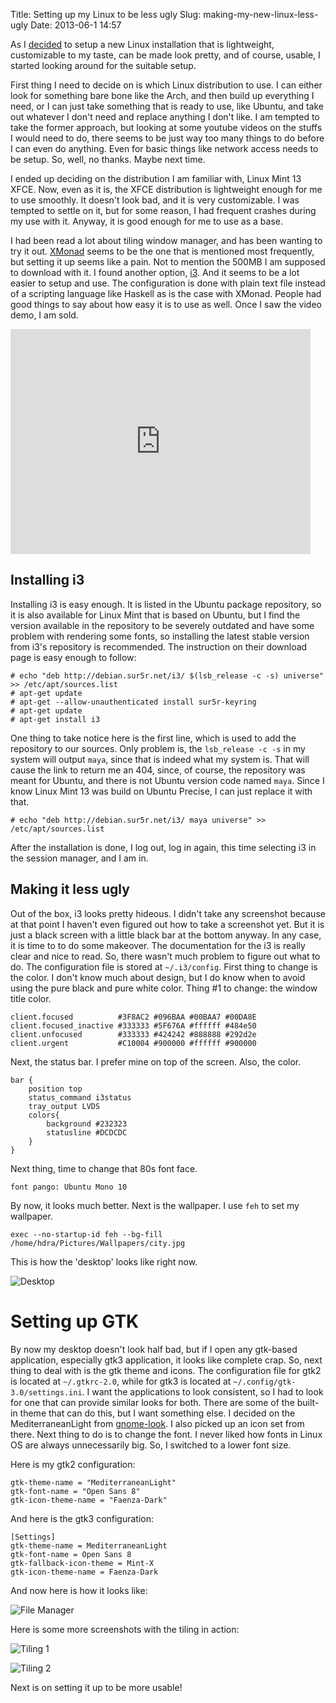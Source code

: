 Title: Setting up my Linux to be less ugly
Slug: making-my-new-linux-less-ugly
Date: 2013-06-1 14:57

As I [decided][lin] to setup a new Linux installation that is lightweight, customizable to my taste,
can be made look pretty, and of course, usable, I started looking around for the suitable 
setup.

First thing I need to decide on is which Linux distribution to use. I can either look for something
bare bone like the Arch, and then build up everything I need, or I can just take something that
is ready to use, like Ubuntu, and take out whatever I don't need and replace anything I don't like.
I am tempted to take the former approach, but looking at some youtube videos on the stuffs I would
need to do, there seems to be just way too many things to do before I can even do anything. Even 
for basic things like network access needs to be setup. So, well, no thanks. Maybe next time.

I ended up deciding on the distribution I am familiar with, Linux Mint 13 XFCE. Now, even as it is,
the XFCE distribution is lightweight enough for me to use smoothly. It doesn't look bad, and it
is very customizable. I was tempted to settle on it, but for some reason, I had frequent crashes
during my use with it. Anyway, it is good enough for me to use as a base. 

I had been read a lot about tiling window manager, and has been wanting to try it out. [XMonad][l1] 
seems to be the one that is mentioned most frequently, but setting it up seems like a pain. Not to 
mention the  500MB I am supposed to download with it. I found another option, [i3][l2]. And it seems 
to be a lot easier to setup and use. The configuration is done with plain text file instead of 
a scripting language like Haskell as is the case with XMonad. People had good things to say
about how easy it is to use as well. Once I saw the video demo, I am sold.

<iframe width="480" height="360" src="http://www.youtube.com/embed/Wx0eNaGzAZU" frameborder="0" allowfullscreen></iframe>

## Installing i3
Installing i3 is easy enough. It is listed in the Ubuntu package repository, so it is also available
for Linux Mint that is based on Ubuntu, but I find the version available in the repository to be
severely outdated and have some problem with rendering some fonts, so installing the latest 
stable version from i3's repository is recommended. The instruction on their download page is easy 
enough to follow:

    # echo "deb http://debian.sur5r.net/i3/ $(lsb_release -c -s) universe" >> /etc/apt/sources.list
    # apt-get update
    # apt-get --allow-unauthenticated install sur5r-keyring
    # apt-get update
    # apt-get install i3

One thing to take notice here is the first line, which is used to add the repository to our
sources. Only problem is, the `lsb_release -c -s` in my system will output `maya`, since that is
indeed what my system is. That will cause the link to return me an 404, since, of course, the 
repository was meant for Ubuntu, and there is not Ubuntu version code named `maya`. Since I 
know Linux Mint 13 was build on Ubuntu Precise, I can just replace it with that.

    # echo "deb http://debian.sur5r.net/i3/ maya universe" >> /etc/apt/sources.list

After the installation is done, I log out, log in again, this time selecting i3 in the session
manager, and I am in.


## Making it less ugly
Out of the box, i3 looks pretty hideous. I didn't take any screenshot because at that point
I haven't even figured out how to take a screenshot yet. But it is just a black screen with a 
little black bar at the bottom anyway. In any case, it is time to to do some makeover. The 
documentation for the i3 is really clear and nice to read. So, there wasn't much problem to 
figure out what to do. The configuration file is stored at `~/.i3/config`. First thing to change
is the color. I don't know much about design, but I do know when to avoid using the pure black and
pure white color. Thing #1 to change: the window title color.

    client.focused          #3F8AC2 #096BAA #00BAA7 #00DA8E
    client.focused_inactive #333333 #5F676A #ffffff #484e50
    client.unfocused        #333333 #424242 #888888 #292d2e
    client.urgent           #C10004 #900000 #ffffff #900000

Next, the status bar. I prefer mine on top of the screen. Also, the color.

    bar {
        position top
        status_command i3status
        tray_output LVDS
        colors{
            background #232323
            statusline #DCDCDC
        }
    }

Next thing, time to change that 80s font face.

    font pango: Ubuntu Mono 10

By now, it looks much better. Next is the wallpaper. I use `feh` to set my wallpaper.

    exec --no-startup-id feh --bg-fill /home/hdra/Pictures/Wallpapers/city.jpg

This is how the 'desktop' looks like right now.

![Desktop][p1]


# Setting up GTK
By now my desktop doesn't look half bad, but if I open any gtk-based application, especially
gtk3 application, it looks like complete crap. So, next thing to deal with is the gtk theme
and icons. The configuration file for gtk2 is located at `~/.gtkrc-2.0`, while for gtk3 is located
at `~/.config/gtk-3.0/settings.ini`. I want the applications to look consistent, so I had to
look for one that can provide similar looks for both. There are some of the built-in theme that can
do this, but I want something else. I decided on the MediterraneanLight from [gnome-look][l3].
I also picked up an icon set from there. Next thing to do is to change the font. I never liked
how fonts in Linux OS are always unnecessarily big. So, I switched to a lower font size.

Here is my gtk2 configuration:

    gtk-theme-name = "MediterraneanLight"
    gtk-font-name = "Open Sans 8"
    gtk-icon-theme-name = "Faenza-Dark"

And here is the gtk3 configuration:

    [Settings]
    gtk-theme-name = MediterraneanLight
    gtk-font-name = Open Sans 8
    gtk-fallback-icon-theme = Mint-X
    gtk-icon-theme-name = Faenza-Dark

And now here is how it looks like:

![File Manager][p2]

Here is some more screenshots with the tiling in action:

![Tiling 1][p3]

![Tiling 2][p4]

Next is on setting it up to be more usable!

[p1]: https://farm4.staticflickr.com/3665/8910945270_db72193fae.jpg
[p2]: https://farm6.staticflickr.com/5459/8910222885_22f206f546.jpg
[p3]: https://farm6.staticflickr.com/5444/8901017483_1e29ac330a.jpg
[p4]: https://farm4.staticflickr.com/3724/8901630850_57c45b5fd2.jpg
[l1]: http://www.xmonad.org
[l2]: http://www.i3wm.org
[l3]: http://www.gnome-look.org
[lin]: (|filename|linux-again.md)